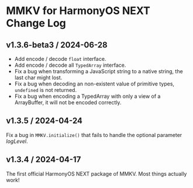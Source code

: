# MMKV for HarmonyOS NEXT Change Log

## v1.3.6-beta3 / 2024-06-28
* Add encode / decode `float` interface.
* Add encode / decode all `TypedArray` interface.
* Fix a bug when transforming a JavaScript string to a native string, the last char might lost.
* Fix a bug when decoding an non-existent value of primitive types, `undefined` is not returned.
* Fix a bug when encoding a TypedArray with only a view of a ArrayBuffer, it will not be encoded correctly.

## v1.3.5 / 2024-04-24
Fix a bug in `MMKV.initialize()` that fails to handle the optional parameter _logLevel_.

## v1.3.4 / 2024-04-17

The first official HarmonyOS NEXT package of MMKV. Most things actually work!
